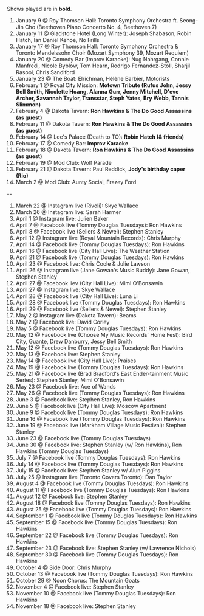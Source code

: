Shows played are in **bold**.

1. January 9 @ Roy Thomson Hall: Toronto Symphony Orchestra ft. Seong-Jin Cho (Beethoven Piano Concerto No. 4, Beethoven 7)
1. January 11 @ Gladstone Hotel (Long Winter): Joseph Shabason, Robin Hatch, Ian Daniel Kehoe, No Frills
1. January 17 @ Roy Thomson Hall: Toronto Symphony Orchestra & Toronto Mendelssohn Choir (Mozart Symphony 39, Mozart Requiem)
1. January 20 @ Comedy Bar (Improv Karaoke): Nug Nahrgang, Connie Manfredi, Nicole Byblow, Tom Hearn, Rodrigo Fernandez-Stoll, Sharjil Rasool, Chris Sandiford
1. January 23 @ The Boat: Elrichman, Hélène Barbier, Motorists
1. February 1 @ Royal City Mission: **Motown Tribute (Rufus John, Jessy Bell Smith, Nicolette Hoang, Alanna Gurr, Jenny Mitchell, D'eve Archer, Savannah Taylor, Transstar, Steph Yates, Bry Webb, Tannis Slimmon)**
1. February 4 @ Dakota Tavern: **Ron Hawkins & The Do Good Assassins (as guest)**
1. February 11 @ Dakota Tavern: **Ron Hawkins & The Do Good Assassins (as guest)**
1. February 14 @ Lee's Palace (Death to TO): **Robin Hatch (& friends)**
1. February 17 @ Comedy Bar: **Improv Karaoke**
1. February 18 @ Dakota Tavern: **Ron Hawkins & The Do Good Assassins (as guest)**
1. February 19 @ Mod Club: Wolf Parade
1. February 21 @ Dakota Tavern: Paul Reddick, **Jody's birthday caper (Rio)**
1. March 2 @ Mod Club: Aunty Social, Frazey Ford

--

1. March 22 @ Instagram live (Rivoli): Skye Wallace
1. March 26 @ Instagram live: Sarah Harmer
1. April 1 @ Instagram live: Julien Baker
1. April 7 @ Facebook live (Tommy Douglas Tuesdays): Ron Hawkins
1. April 8 @ Facebook live (Sellers & Newel): Stephen Stanley
1. April 12 @ Instagram live (Royal Mountain Records): Chris Murphy
1. April 14 @ Facebook live (Tommy Douglas Tuesdays): Ron Hawkins
1. April 16 @ Facebook live (City Hall Live): The Weather Station
1. April 21 @ Facebook live (Tommy Douglas Tuesdays): Ron Hawkins
1. April 23 @ Facebook live: Chris Coole & Julie Lawson
1. April 26 @ Instagram live (Jane Gowan's Music Buddy): Jane Gowan, Stephen Stanley
1. April 27 @ Facebook liev (City Hall Live): Mimi O'Bonsawin
1. April 27 @ Instagram live: Skye Wallace
1. April 28 @ Facebook live (City Hall Live): Luna Li
1. April 28 @ Facebook live (Tommy Douglas Tuesdays): Ron Hawkins
1. April 29 @ Facebook live (Sellers & Newel): Stephen Stanley
1. May 2 @ Instagram live (Dakota Tavern): Beams
1. May 2 @ Facebook live: David Corley
1. May 5 @ Facebook live (Tommy Douglas Tuesdays): Ron Hawkins
1. May 12 @ Facebook live (Choose My Music Records' Home Fest): Bird City, Guante, Drew Danburry, Jessy Bell Smith
1. May 12 @ Facebook live (Tommy Douglas Tuesdays): Ron Hawkins
1. May 13 @ Facebook live: Stephen Stanley
1. May 14 @ Facebook live (City Hall Live): Praises
1. May 19 @ Facebook live (Tommy Douglas Tuesdays): Ron Hawkins
1. May 21 @ Facebook live (Brad Bradford's East Ender-tainment Music Series): Stephen Stanley, Mimi O'Bonsawin
1. May 23 @ Facebook live: Ace of Wands
1. May 26 @ Facebook live (Tommy Douglas Tuesdays): Ron Hawkins
1. June 3 @ Facebook live: Stephen Stanley, Ron Hawkins
1. June 5 @ Facebook live (City Hall Live): Moscow Apartment
1. June 9 @ Facebook live (Tommy Douglas Tuesdays): Ron Hawkins
1. June 16 @ Facebook live (Tommy Douglas Tuesdays): Ron Hawkins
1. June 19 @ Facebook live (Markham Village Music Festival): Stephen Stanley
1. June 23 @ Facebook live (Tommy Douglas Tuesdays)
1. June 30 @ Facebook live: Stephen Stanley (w/ Ron Hawkins), Ron Hawkins (Tommy Douglas Tuesdays)
1. July 7 @ Facebook live (Tommy Douglas Tuesdays): Ron Hawkins
1. July 14 @ Facebook live (Tommy Douglas Tuesdays): Ron Hawkins
1. July 15 @ Facebook live: Stephen Stanley w/ Alun Piggins
1. July 25 @ Instagram live (Toronto Covers Toronto): Dan Taylor
1. August 4 @ Facebook live (Tommy Douglas Tuesdays): Ron Hawkins
1. August 11 @ Facebook live (Tommy Douglas Tuesdays): Ron Hawkins
1. August 12 @ Facebook live: Stephen Stanley
1. August 18 @ Facebook live (Tommy Douglas Tuesdays): Ron Hawkins
1. August 25 @ Facebook live (Tommy Douglas Tuesdays): Ron Hawkins
1. September 1 @ Facebook live (Tommy Douglas Tuesdays): Ron Hawkins
1. September 15 @ Facebook live (Tommy Douglas Tuesdays): Ron Hawkins
1. September 22 @ Facebook live (Tommy Douglas Tuesdays): Ron Hawkins
1. September 23 @ Facebook live: Stephen Stanley (w/ Lawrence Nichols)
1. September 30 @ Facebook live (Tommy Douglas Tuesdays): Ron Hawkins
1. October 4 @ Side Door: Chris Murphy
1. October 13 @ Facebook live (Tommy Douglas Tuesdays): Ron Hawkins
1. October 29 @ Noon Chorus: The Mountain Goats
1. November 4 @ Facebook live: Stephen Stanley
1. November 10 @ Facebook live (Tommy Douglas Tuesdays): Ron Hawkins
1. November 18 @ Facebook live: Stephen Stanley